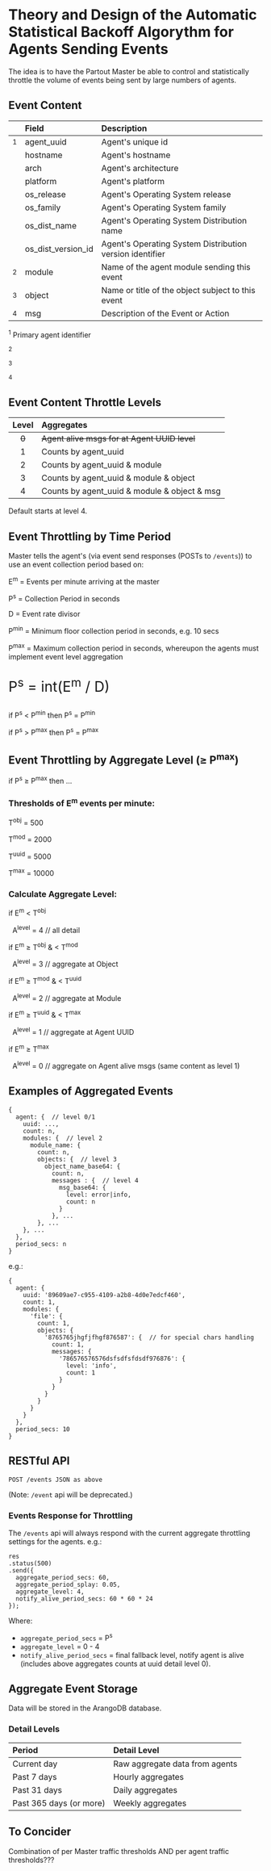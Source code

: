 # Theory and Design of the Automatic Statistical Backoff Algorythm for Agents Sending Events

The idea is to have the Partout Master be able to control and statistically throttle the volume of events being sent by large numbers of agents.

## Event Content

|               | Field | Description |
| :-----------: | :---- | :---------- |
| <sup>1</sup>  | agent_uuid | Agent's unique id |
|               | hostname | Agent's hostname |
|               | arch | Agent's architecture |
|               | platform | Agent's platform |
|               | os_release | Agent's Operating System release |
|               | os_family | Agent's Operating System family |
|               | os_dist_name | Agent's Operating System Distribution name |
|               | os_dist_version_id | Agent's Operating System Distribution version identifier |
| <sup>2</sup>  | module | Name of the agent module sending this event |
| <sup>3</sup>  | object | Name or title of the object subject to this event |
| <sup>4</sup>  | msg | Description of the Event or Action |

<sup>1</sup> Primary agent identifier

<sup>2</sup>

<sup>3</sup>

<sup>4</sup>

## Event Content Throttle Levels

| Level | Aggregates |
| :---: | :--------- |
|   ~~0~~   | ~~Agent alive msgs for at Agent UUID level~~ |
|   1   | Counts by agent_uuid |
|   2   | Counts by agent_uuid & module |
|   3   | Counts by agent_uuid & module & object |
|   4   | Counts by agent_uuid & module & object & msg |

Default starts at level 4.

## Event Throttling by Time Period

Master tells the agent's (via event send responses (POSTs to ```/events```)) to use an event collection period based on:

E<sup>m</sup> = Events per minute arriving at the master

P<sup>s</sup> = Collection Period in seconds

D = Event rate divisor

P<sup>min</sup> = Minimum floor collection period in seconds, e.g. 10 secs

P<sup>max</sup> = Maximum collection period in seconds, whereupon the agents must implement event level aggregation

<p style="font-size: 200%">
P<sup>s</sup> = int(E<sup>m</sup> / D)
</p>

if P<sup>s</sup> < P<sup>min</sup> then P<sup>s</sup> = P<sup>min</sup>

if P<sup>s</sup> > P<sup>max</sup> then P<sup>s</sup> = P<sup>max</sup>

## Event Throttling by Aggregate Level (&ge; P<sup>max</sup>)

if P<sup>s</sup> &ge; P<sup>max</sup> then ...

### Thresholds of E<sup>m</sup> events per minute:
T<sup>obj</sup> = 500

T<sup>mod</sup> = 2000

T<sup>uuid</sup> = 5000

T<sup>max</sup> = 10000

### Calculate Aggregate Level:
if E<sup>m</sup> < T<sup>obj</sup>

&nbsp;&nbsp;A<sup>level</sup> = 4   // all detail

if E<sup>m</sup> &ge; T<sup>obj</sup> & < T<sup>mod</sup>

&nbsp;&nbsp;A<sup>level</sup> = 3   // aggregate at Object

if E<sup>m</sup> &ge; T<sup>mod</sup> & < T<sup>uuid</sup>

&nbsp;&nbsp;A<sup>level</sup> = 2   // aggregate at Module

if E<sup>m</sup> &ge; T<sup>uuid</sup> & < T<sup>max</sup>

&nbsp;&nbsp;A<sup>level</sup> = 1   // aggregate at Agent UUID

if E<sup>m</sup> &ge; T<sup>max</sup>

&nbsp;&nbsp;A<sup>level</sup> = 0   // aggregate on Agent alive msgs (same content as level 1)


## Examples of Aggregated Events

    {
      agent: {  // level 0/1
        uuid: ...,
        count: n,
        modules: {  // level 2
          module_name: {
            count: n,
            objects: {  // level 3
              object_name_base64: {
                count: n,
                messages : {  // level 4
                  msg_base64: {
                    level: error|info,
                    count: n
                  }
                }, ...
            }, ...
        }, ...
      },
      period_secs: n
    }

e.g.:

    {
      agent: {
        uuid: '89609ae7-c955-4109-a2b8-4d0e7edcf460',
        count: 1,
        modules: {
          'file': {
            count: 1,
            objects: {
              '8765765jhgfjfhgf876587': {  // for special chars handling
                count: 1,
                messages: {
                  '786576576576dsfsdfsfdsdf976876': {
                    level: 'info',
                    count: 1
                  }
                }
              }
            }
          }
        }
      },
      period_secs: 10
    }

## RESTful API

    POST /events JSON as above

(Note: `/event` api will be deprecated.)

### Events Response for Throttling

The `/events` api will always respond with the current aggregate throttling settings for the agents. e.g.:

    res
    .status(500)
    .send({
      aggregate_period_secs: 60,
      aggregate_period_splay: 0.05,
      aggregate_level: 4,
      notify_alive_period_secs: 60 * 60 * 24
    });

Where:
* `aggregate_period_secs` = P<sup>s</sup>
* `aggregate_level` = 0 - 4
* `notify_alive_period_secs` = final fallback level, notify agent is alive (includes above aggregates counts at uuid detail level 0).

## Aggregate Event Storage

Data will be stored in the ArangoDB database.

### Detail Levels

| Period | Detail Level |
| :----- | :----------- |
| Current day | Raw aggregate data from agents |
| Past 7 days | Hourly aggregates |
| Past 31 days | Daily aggregates |
| Past 365 days (or more) | Weekly aggregates |

## To Concider

Combination of per Master traffic thresholds AND per agent traffic thresholds???
